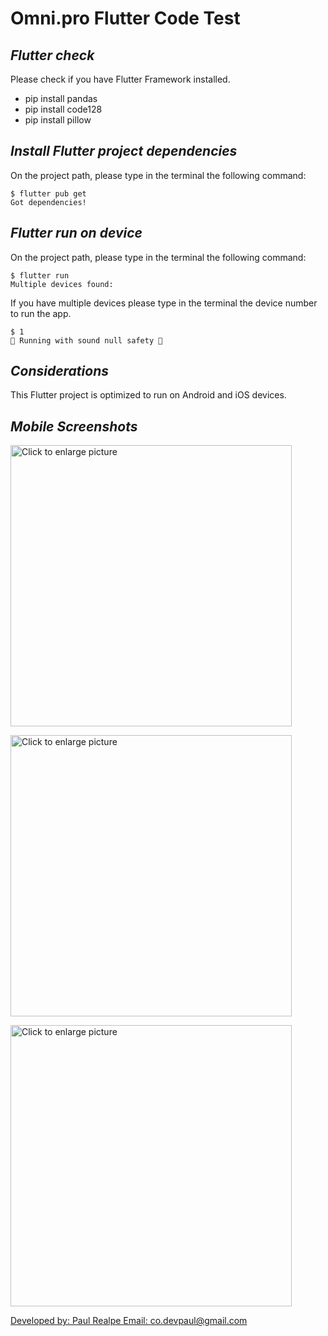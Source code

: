 # Omni.pro Flutter Code Test 
## _Flutter check_
Please check if you have Flutter Framework installed.
- pip install pandas
- pip install code128
- pip install pillow

## _Install Flutter project dependencies_
On the project path, please type in the terminal the following command:
```
$ flutter pub get
Got dependencies!
```

## _Flutter run on device_
On the project path, please type in the terminal the following command:
```
$ flutter run
Multiple devices found:
```
If you have multiple devices please type in the terminal the device number to run the app.
```
$ 1
💪 Running with sound null safety 💪
```

## _Considerations_
This Flutter project is optimized to run on Android and iOS devices.

## _Mobile Screenshots_
<a href="https://drive.google.com/uc?export=view&id=1YanNVE0y3WzRiz6pCs8dO_hmldCl7Odk"><img src="https://drive.google.com/uc?export=view&id=1YanNVE0y3WzRiz6pCs8dO_hmldCl7Odk" style="width: 450px; max-width: 100%; height: auto" title="Click to enlarge picture" />

<a href="https://drive.google.com/uc?export=view&id=1fof_CEi4g0XQRtdG3VrsXKOTG41AW0Pq"><img src="https://drive.google.com/uc?export=view&id=1fof_CEi4g0XQRtdG3VrsXKOTG41AW0Pq" style="width: 450px; max-width: 100%; height: auto" title="Click to enlarge picture" />

<a href="https://drive.google.com/uc?export=view&id=1CEMW1QauoOPRhN7yaJ-x-QUwoef0ywg6"><img src="https://drive.google.com/uc?export=view&id=1CEMW1QauoOPRhN7yaJ-x-QUwoef0ywg6" style="width: 450px; max-width: 100%; height: auto" title="Click to enlarge picture" />

Developed by: 
Paul Realpe
Email: co.devpaul@gmail.com